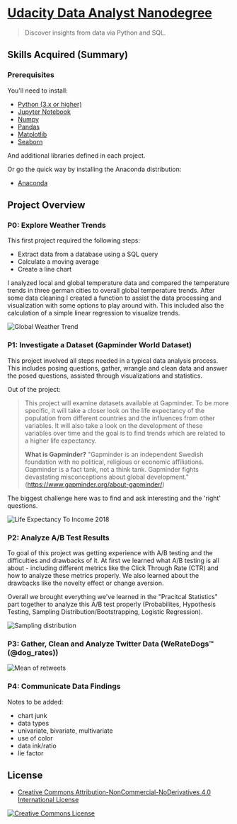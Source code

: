 # [Udacity Data Analyst Nanodegree](https://www.udacity.com/course/data-analyst-nanodegree--nd002)

> Discover insights from data via Python and SQL.

## Skills Acquired (Summary)


### Prerequisites

You'll need to install:

* [Python (3.x or higher)](https://www.python.org/downloads/)
* [Jupyter Notebook](https://jupyter.org/)
* [Numpy](http://www.numpy.org/)
* [Pandas](http://pandas.pydata.org/)
* [Matplotlib](https://matplotlib.org/)
* [Seaborn](https://seaborn.pydata.org/)

And additional libraries defined in each project.

Or go the quick way by installing the Anaconda distribution:

* [Anaconda](https://www.anaconda.com/distribution/#download-section)

## Project Overview
### P0: Explore Weather Trends

This first project required the following steps:
* Extract data from a database using a SQL query
* Calculate a moving average
* Create a line chart 

I analyzed local and global temperature data and compared the temperature trends in three german cities to overall global temperature trends. After some data cleaning I created a function to assist the data processing and visualization with some options to play around with. This included also the calculation of a simple linear regression to visualize trends.

![Global Weather Trend](https://github.com/DataLind/Udacity-Data-Analyst-Nanodegree/blob/master/global_weather_trend.png)

### P1: Investigate a Dataset (Gapminder World Dataset)

This project involved all steps needed in a typical data analysis process. This includes posing questions, gather, wrangle and clean data and answer the posed questions, assisted through visualizations and statistics.  

Out of the project:

> This project will examine datasets available at Gapminder. To be more specific, it will take a closer look on the life expectancy of the population from different countries and the influences from other variables. It will also take a look on the development of these variables over time and the goal is to find trends which are related to a higher life expectancy. 
>
>**What is Gapminder?**
"Gapminder is an independent Swedish foundation with no political, religious or economic affiliations. Gapminder is a fact tank, not a think tank. Gapminder fights devastating misconceptions about global development." (https://www.gapminder.org/about-gapminder/)

The biggest challenge here was to find and ask interesting and the 'right' questions. 

![Life Expectancy To Income 2018](https://github.com/DataLind/Udacity-Data-Analyst-Nanodegree/blob/master/life_expectancy_to_income_2018.png)

### P2: Analyze A/B Test Results

To goal of this project was getting experience with A/B testing and the difficulties and drawbacks of it. At first we learned what A/B testing is all about - including different metrics like the Click Through Rate (CTR) and how to analyze these metrics properly. We also learned about the drawbacks like the novelty effect or change aversion. 

Overall we brought everything we've learned in the "Pracitcal Statistics" part together to analyze this A/B test properly (Probabilites, Hypothesis Testing, Sampling Distribution/Bootstrapping, Logistic Regression).

![Sampling distribution](https://github.com/DataLind/Udacity-Data-Analyst-Nanodegree/blob/master/sampling_dist.png)

### P3: Gather, Clean and Analyze Twitter Data (WeRateDogs™ (@dog_rates))

![Mean of retweets](https://github.com/DataLind/Udacity-Data-Analyst-Nanodegree/blob/master/mean_of_retweets_per_month-year_combination.png)

### P4: Communicate Data Findings

Notes to be added:

- chart junk
- data types
- univariate, bivariate, multivariate
- use of color
- data ink/ratio
- lie factor

## License

* <a rel="license" href="https://creativecommons.org/licenses/by-nc-nd/4.0/"> Creative Commons Attribution-NonCommercial-NoDerivatives 4.0 International License</a>

<a rel="license" href="https://creativecommons.org/licenses/by-nc-nd/4.0/">
	<img alt="Creative Commons License" style="border-width:0" src="https://i.creativecommons.org/l/by-nc-nd/4.0/88x31.png" />
</a>
